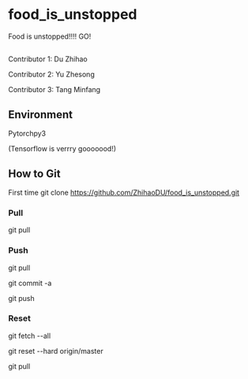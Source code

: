 # food_is_unstopped
Food is unstopped!!!! GO!
##
Contributor 1: Du Zhihao

Contributor 2: Yu Zhesong

Contributor 3: Tang Minfang



## Environment
Pytorchpy3

(Tensorflow is verrry gooooood!)
## How to Git
First time git clone https://github.com/ZhihaoDU/food_is_unstopped.git
### Pull
git pull 
### Push
git pull

git commit -a

git push
### Reset 
git fetch --all

git reset --hard origin/master 

git pull
